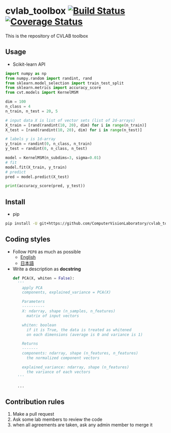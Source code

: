 # cvlab_toolbox [![Build Status](https://travis-ci.com/AtomScott/cvlab_toolbox.svg?branch=master)](https://travis-ci.com/AtomScott/cvlab_toolbox)[![Coverage Status](https://coveralls.io/repos/github/AtomScott/cvlab_toolbox/badge.svg?branch=master)](https://coveralls.io/github/AtomScott/cvlab_toolbox?branch=master)

This is the repository of CVLAB toolbox


## Usage
- Scikit-learn API
```python
import numpy as np
from numpy.random import randint, rand
from sklearn.model_selection import train_test_split
from sklearn.metrics import accuracy_score
from cvt.models import KernelMSM

dim = 100
n_class = 4
n_train, n_test = 20, 5

# input data X is list of vector sets (list of 2d-arrays)
X_train = [rand(randint(10, 20), dim) for i in range(n_train)]
X_test = [rand(randint(10, 20), dim) for i in range(n_test)]

# labels y is 1d-array
y_train = randint(0, n_class, n_train)
y_test = randint(0, n_class, n_test)

model = KernelMSM(n_subdims=3, sigma=0.01)
# fit
model.fit(X_train, y_train)
# predict
pred = model.predict(X_test)

print(accuracy_score(pred, y_test))

```

## Install
- pip
```bash
pip install -U git+https://github.com/ComputerVisionLaboratory/cvlab_toolbox
```

## Coding styles
- Follow `PEP8` as much as possible
  - [English](https://www.python.org/dev/peps/pep-0008/)
  - [日本語](http://pep8-ja.readthedocs.io/ja/latest/)
- Write a description as **docstring**
  ```python
  def PCA(X, whiten = False):
    '''
      apply PCA
      components, explained_variance = PCA(X)

      Parameters
      ----------
      X: ndarray, shape (n_samples, n_features)
        matrix of input vectors

      whiten: boolean
        if it is True, the data is treated as whitened
        on each dimensions (average is 0 and variance is 1)

      Returns
      -------
      components: ndarray, shape (n_features, n_features)
        the normalized component vectors

      explained_variance: ndarray, shape (n_features)
        the variance of each vectors
    '''

    ...
  ```

## Contribution rules
1. Make a pull request
2. Ask some lab members to review the code
3. when all agreements are taken, ask any admin member to merge it
